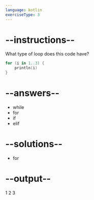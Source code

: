 ```yaml
---
language: kotlin
exerciseType: 3
---
```


# --instructions--

What type of loop does this code have?
```kotlin
for (i in 1..3) {
    println(i)
}
```

# --answers--

- while
- for
- if
- elif

# --solutions--

- for

# --output--

1
2
3
